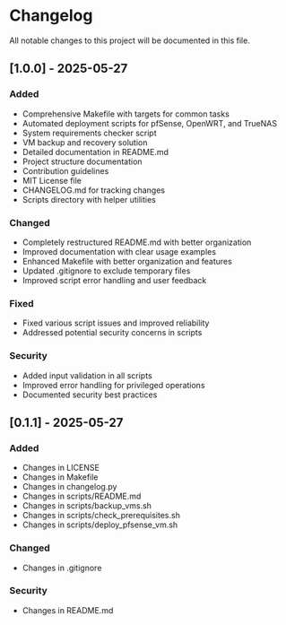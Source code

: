 # Changelog

All notable changes to this project will be documented in this file.

## [1.0.0] - 2025-05-27

### Added
- Comprehensive Makefile with targets for common tasks
- Automated deployment scripts for pfSense, OpenWRT, and TrueNAS
- System requirements checker script
- VM backup and recovery solution
- Detailed documentation in README.md
- Project structure documentation
- Contribution guidelines
- MIT License file
- CHANGELOG.md for tracking changes
- Scripts directory with helper utilities

### Changed
- Completely restructured README.md with better organization
- Improved documentation with clear usage examples
- Enhanced Makefile with better organization and features
- Updated .gitignore to exclude temporary files
- Improved script error handling and user feedback

### Fixed
- Fixed various script issues and improved reliability
- Addressed potential security concerns in scripts

### Security
- Added input validation in all scripts
- Improved error handling for privileged operations
- Documented security best practices

## [0.1.1] - 2025-05-27

### Added
- Changes in LICENSE
- Changes in Makefile
- Changes in changelog.py
- Changes in scripts/README.md
- Changes in scripts/backup_vms.sh
- Changes in scripts/check_prerequisites.sh
- Changes in scripts/deploy_pfsense_vm.sh

### Changed
- Changes in .gitignore

### Security
- Changes in README.md
